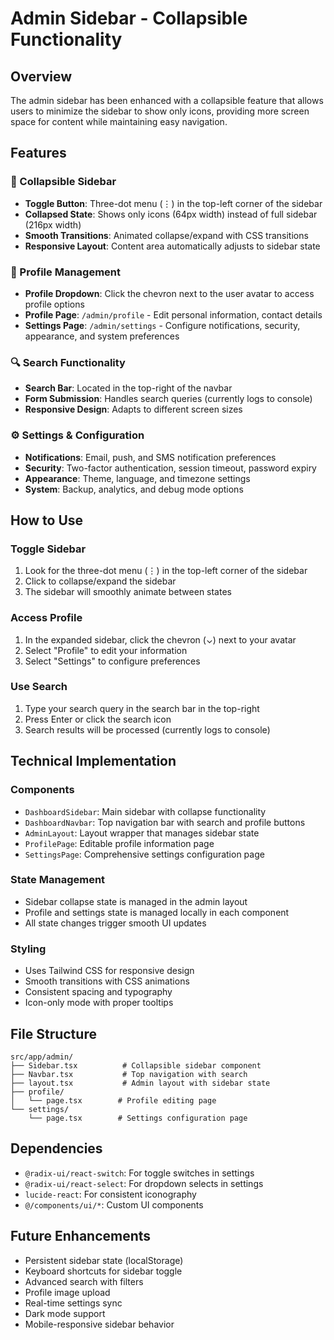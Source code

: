 # Admin Sidebar - Collapsible Functionality

## Overview
The admin sidebar has been enhanced with a collapsible feature that allows users to minimize the sidebar to show only icons, providing more screen space for content while maintaining easy navigation.

## Features

### 🎯 Collapsible Sidebar
- **Toggle Button**: Three-dot menu (⋮) in the top-left corner of the sidebar
- **Collapsed State**: Shows only icons (64px width) instead of full sidebar (216px width)
- **Smooth Transitions**: Animated collapse/expand with CSS transitions
- **Responsive Layout**: Content area automatically adjusts to sidebar state

### 👤 Profile Management
- **Profile Dropdown**: Click the chevron next to the user avatar to access profile options
- **Profile Page**: `/admin/profile` - Edit personal information, contact details
- **Settings Page**: `/admin/settings` - Configure notifications, security, appearance, and system preferences

### 🔍 Search Functionality
- **Search Bar**: Located in the top-right of the navbar
- **Form Submission**: Handles search queries (currently logs to console)
- **Responsive Design**: Adapts to different screen sizes

### ⚙️ Settings & Configuration
- **Notifications**: Email, push, and SMS notification preferences
- **Security**: Two-factor authentication, session timeout, password expiry
- **Appearance**: Theme, language, and timezone settings
- **System**: Backup, analytics, and debug mode options

## How to Use

### Toggle Sidebar
1. Look for the three-dot menu (⋮) in the top-left corner of the sidebar
2. Click to collapse/expand the sidebar
3. The sidebar will smoothly animate between states

### Access Profile
1. In the expanded sidebar, click the chevron (⌄) next to your avatar
2. Select "Profile" to edit your information
3. Select "Settings" to configure preferences

### Use Search
1. Type your search query in the search bar in the top-right
2. Press Enter or click the search icon
3. Search results will be processed (currently logs to console)

## Technical Implementation

### Components
- `DashboardSidebar`: Main sidebar with collapse functionality
- `DashboardNavbar`: Top navigation bar with search and profile buttons
- `AdminLayout`: Layout wrapper that manages sidebar state
- `ProfilePage`: Editable profile information page
- `SettingsPage`: Comprehensive settings configuration page

### State Management
- Sidebar collapse state is managed in the admin layout
- Profile and settings state is managed locally in each component
- All state changes trigger smooth UI updates

### Styling
- Uses Tailwind CSS for responsive design
- Smooth transitions with CSS animations
- Consistent spacing and typography
- Icon-only mode with proper tooltips

## File Structure
```
src/app/admin/
├── Sidebar.tsx          # Collapsible sidebar component
├── Navbar.tsx           # Top navigation with search
├── layout.tsx           # Admin layout with sidebar state
├── profile/
│   └── page.tsx        # Profile editing page
└── settings/
    └── page.tsx        # Settings configuration page
```

## Dependencies
- `@radix-ui/react-switch`: For toggle switches in settings
- `@radix-ui/react-select`: For dropdown selects in settings
- `lucide-react`: For consistent iconography
- `@/components/ui/*`: Custom UI components

## Future Enhancements
- Persistent sidebar state (localStorage)
- Keyboard shortcuts for sidebar toggle
- Advanced search with filters
- Profile image upload
- Real-time settings sync
- Dark mode support
- Mobile-responsive sidebar behavior


